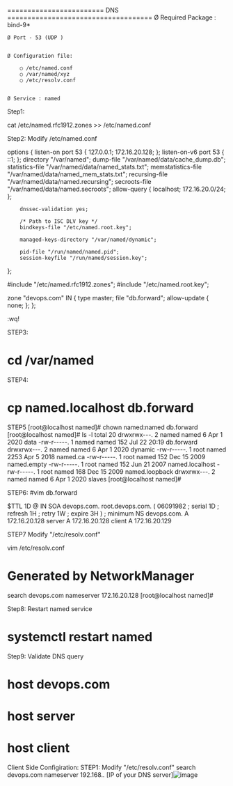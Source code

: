 ======================== DNS ====================================
	Ø Required Package : bind-9*
	
	Ø Port - 53 (UDP )
	
	
	Ø Configuration file:
	
		○ /etc/named.conf
		○ /var/named/xyz
		○ /etc/resolv.conf
		
		
	Ø Service : named


Step1:

cat /etc/named.rfc1912.zones >> /etc/named.conf


Step2: Modify /etc/named.conf


options {
        listen-on port 53 { 127.0.0.1; 172.16.20.128; };
        listen-on-v6 port 53 { ::1; };
        directory       "/var/named";
        dump-file       "/var/named/data/cache_dump.db";
        statistics-file "/var/named/data/named_stats.txt";
        memstatistics-file "/var/named/data/named_mem_stats.txt";
        recursing-file  "/var/named/data/named.recursing";
        secroots-file   "/var/named/data/named.secroots";
        allow-query     { localhost; 172.16.20.0/24; };

        dnssec-validation yes;

        /* Path to ISC DLV key */
        bindkeys-file "/etc/named.root.key";

        managed-keys-directory "/var/named/dynamic";

        pid-file "/run/named/named.pid";
        session-keyfile "/run/named/session.key";
};

#include "/etc/named.rfc1912.zones";
#include "/etc/named.root.key";


zone "devops.com" IN {
        type master;
        file "db.forward";
        allow-update { none; };
};

:wq!


STEP3:
# cd /var/named
STEP4:
# cp named.localhost db.forward

STEP5
[root@localhost named]# chown named:named db.forward 
[root@localhost named]# ls -l
total 20
drwxrwx---. 2 named named    6 Apr  1  2020 data
-rw-r-----. 1 named named  152 Jul 22 20:19 db.forward
drwxrwx---. 2 named named    6 Apr  1  2020 dynamic
-rw-r-----. 1 root  named 2253 Apr  5  2018 named.ca
-rw-r-----. 1 root  named  152 Dec 15  2009 named.empty
-rw-r-----. 1 root  named  152 Jun 21  2007 named.localhost
-rw-r-----. 1 root  named  168 Dec 15  2009 named.loopback
drwxrwx---. 2 named named    6 Apr  1  2020 slaves
[root@localhost named]# 



STEP6:
#vim db.forward



$TTL 1D
@	IN SOA	devops.com. root.devops.com. (
					06091982 ; serial
					1D	; refresh
					1H	; retry
					1W	; expire
					3H )	; minimum
	NS	devops.com.
	A	172.16.20.128
server	A	172.16.20.128
client  A	172.16.20.129


STEP7
Modify "/etc/resolv.conf"

vim /etc/resolv.conf
# Generated by NetworkManager
search devops.com
nameserver 172.16.20.128
[root@localhost named]#


Step8: Restart named service
# systemctl restart named

Step9: Validate DNS query
# host devops.com
# host server
# host client

Client Side Configiration:
STEP1:
Modify "/etc/resolv.conf"
search devops.com 
nameserver 192.168.*.* [IP of your DNS server]![image](https://user-images.githubusercontent.com/87597729/210302443-3285e1c6-b470-4cf7-8d8c-cdd7be424d07.png)
